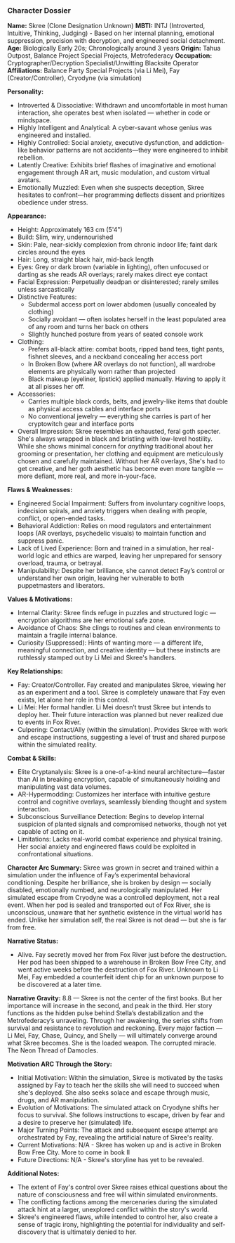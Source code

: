 ### Character Dossier

**Name:** Skree (Clone Designation Unknown)
**MBTI:** INTJ (Introverted, Intuitive, Thinking, Judging) - Based on her internal planning, emotional suppression, precision with decryption, and engineered social detachment.
**Age:** Biologically Early 20s; Chronologically around 3 years
**Origin:** Tahua Outpost, Balance Project Special Projects, Metrofederacy
**Occupation:** Cryptographer/Decryption Specialist/Unwitting Blacksite Operator
**Affiliations:** Balance Party Special Projects (via Li Mei), Fay (Creator/Controller), Cryodyne (via simulation)

**Personality:**
- Introverted & Dissociative: Withdrawn and uncomfortable in most human interaction, she operates best when isolated — whether in code or mindspace.
- Highly Intelligent and Analytical: A cyber-savant whose genius was engineered and installed.
- Highly Controlled: Social anxiety, executive dysfunction, and addiction-like behavior patterns are not accidents—they were engineered to inhibit rebellion.
- Latently Creative: Exhibits brief flashes of imaginative and emotional engagement through AR art, music modulation, and custom virtual avatars.
- Emotionally Muzzled: Even when she suspects deception, Skree hesitates to confront—her programming deflects dissent and prioritizes obedience under stress.

**Appearance:**
- Height: Approximately 163 cm (5'4")
- Build: Slim, wiry, undernourished
- Skin: Pale, near-sickly complexion from chronic indoor life; faint dark circles around the eyes
- Hair: Long, straight black hair, mid-back length
- Eyes: Grey or dark brown (variable in lighting), often unfocused or darting as she reads AR overlays; rarely makes direct eye contact
- Facial Expression: Perpetually deadpan or disinterested; rarely smiles unless sarcastically
- Distinctive Features:
    - Subdermal access port on lower abdomen (usually concealed by clothing)
    - Socially avoidant — often isolates herself in the least populated area of any room and turns her back on others
    - Slightly hunched posture from years of seated console work
- Clothing:
    - Prefers all-black attire: combat boots, ripped band tees, tight pants, fishnet sleeves, and a neckband concealing her access port
    - In Broken Bow (where AR overlays do not function), all wardrobe elements are physically worn rather than projected
    - Black makeup (eyeliner, lipstick) applied manually. Having to apply it at all pisses her off.
- Accessories:
    - Carries multiple black cords, belts, and jewelry-like items that double as physical access cables and interface ports
    - No conventional jewelry — everything she carries is part of her cryptowitch gear and interface ports 
- Overall Impression: Skree resembles an exhausted, feral goth specter. She's always wrapped in black and bristling with low-level hostility. While she shows minimal concern for _anything_ traditional about her grooming or presentation, her clothing and equipment are meticulously chosen and carefully maintained. Without her AR overlays, She's had to get creative, and her goth aesthetic has become even more tangible — more defiant, more real, and more in-your-face.

**Flaws & Weaknesses:**
- Engineered Social Impairment: Suffers from involuntary cognitive loops, indecision spirals, and anxiety triggers when dealing with people, conflict, or open-ended tasks.
- Behavioral Addiction: Relies on mood regulators and entertainment loops (AR overlays, psychedelic visuals) to maintain function and suppress panic.
- Lack of Lived Experience: Born and trained in a simulation, her real-world logic and ethics are warped, leaving her unprepared for sensory overload, trauma, or betrayal.
- Manipulability: Despite her brilliance, she cannot detect Fay’s control or understand her own origin, leaving her vulnerable to both puppetmasters and liberators.

**Values & Motivations:**
- Internal Clarity: Skree finds refuge in puzzles and structured logic — encryption algorithms are her emotional safe zone.
- Avoidance of Chaos: She clings to routines and clean environments to maintain a fragile internal balance.
- Curiosity (Suppressed): Hints of wanting more — a different life, meaningful connection, and creative identity — but these instincts are ruthlessly stamped out by Li Mei and Skree's handlers.

**Key Relationships:**
- Fay: Creator/Controller. Fay created and manipulates Skree, viewing her as an experiment and a tool. Skree is completely unaware that Fay even exists, let alone her role in this control.
- Li Mei: Her formal handler. Li Mei doesn’t trust Skree but intends to deploy her. Their future interaction was planned but never realized due to events in Fox River.
- Culpering: Contact/Ally (within the simulation).  Provides Skree with work and escape instructions, suggesting a level of trust and shared purpose within the simulated reality.


**Combat & Skills:**
- Elite Cryptanalysis: Skree is a one-of-a-kind neural architecture—faster than AI in breaking encryption, capable of simultaneously holding and manipulating vast data volumes.
- AR-Hypermodding: Customizes her interface with intuitive gesture control and cognitive overlays, seamlessly blending thought and system interaction.
- Subconscious Surveillance Detection: Begins to develop internal suspicion of planted signals and compromised networks, though not yet capable of acting on it.
- Limitations: Lacks real-world combat experience and physical training. Her social anxiety and engineered flaws could be exploited in confrontational situations.

**Character Arc Summary:**
Skree was grown in secret and trained within a simulation under the influence of Fay’s experimental behavioral conditioning. Despite her brilliance, she is broken by design — socially disabled, emotionally numbed, and neurologically manipulated. Her simulated escape from Cryodyne was a controlled deployment, not a real event. When her pod is sealed and transported out of Fox River, she is unconscious, unaware that her synthetic existence in the virtual world has ended. Unlike her simulation self, the real Skree is not dead — but she is far from free.

**Narrative Status:**
- Alive. Fay secretly moved her from Fox River just before the destruction. Her pod has been shipped to a warehouse in Broken Bow Free City, and went active weeks before the destruction of Fox River. Unknown to Li Mei, Fay embedded a counterfeit ident chip for an unknown purpose to be discovered at a later time.

**Narrative Gravity:** 8.8 — Skree is not the center of the first books. But her importance will increase in the second, and peak in the third. Her story functions as the hidden pulse behind Stella’s destabilization and the Metrofederacy’s unraveling. Through her awakening, the series shifts from survival and resistance to revolution and reckoning. Every major faction — Li Mei, Fay, Chase, Quincy, and Shelly — will ultimately converge around what Skree becomes. She is the loaded weapon. The corrupted miracle. The Neon Thread of Damocles.

**Motivation ARC Through the Story:**
- Initial Motivation:  Within the simulation, Skree is motivated by the tasks assigned by Fay to teach her the skills she will need to succeed when she's deployed. She also seeks solace and escape through music, drugs, and AR manipulation.
- Evolution of Motivations:  The simulated attack on Cryodyne shifts her focus to survival. She follows instructions to escape, driven by fear and a desire to preserve her (simulated) life.
- Major Turning Points: The attack and subsequent escape attempt are orchestrated by Fay, revealing the artificial nature of Skree's reality.
- Current Motivations:  N/A - Skree has woken up and is active in Broken Bow Free City. More to come in book II
- Future Directions: N/A - Skree's storyline has yet to be revealed.

**Additional Notes:**
- The extent of Fay's control over Skree raises ethical questions about the nature of consciousness and free will within simulated environments.
- The conflicting factions among the mercenaries during the simulated attack hint at a larger, unexplored conflict within the story's world.
- Skree's engineered flaws, while intended to control her, also create a sense of tragic irony, highlighting the potential for individuality and self-discovery that is ultimately denied to her.
